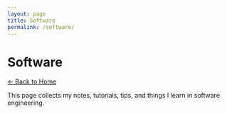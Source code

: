 ```yaml
---
layout: page
title: Software
permalink: /software/
---
```


# Software

[← Back to Home](/)

This page collects my notes, tutorials, tips, and things I learn in software engineering.

<!-- Add your software-related content here. -->
